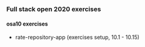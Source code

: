 ### Full stack open 2020 exercises

#### osa10 exercises

* rate-repository-app    (exercises setup, 10.1 - 10.15)